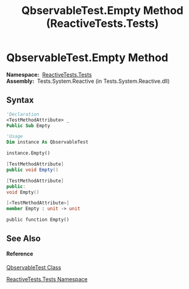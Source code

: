 ﻿---
title: QbservableTest.Empty Method  (ReactiveTests.Tests)
TOCTitle: Empty Method
ms:assetid: M:ReactiveTests.Tests.QbservableTest.Empty
ms:mtpsurl: https://msdn.microsoft.com/en-us/library/reactivetests.tests.qbservabletest.empty(v=VS.103)
ms:contentKeyID: 36619321
ms.date: 06/28/2011
mtps_version: v=VS.103
f1_keywords:
- ReactiveTests.Tests.QbservableTest.Empty
dev_langs:
- CSharp
- JScript
- VB
- FSharp
- c++
---

# QbservableTest.Empty Method

**Namespace:**  [ReactiveTests.Tests](hh289046\(v=vs.103\).md)  
**Assembly:**  Tests.System.Reactive (in Tests.System.Reactive.dll)

## Syntax

``` vb
'Declaration
<TestMethodAttribute> _
Public Sub Empty
```

``` vb
'Usage
Dim instance As QbservableTest

instance.Empty()
```

``` csharp
[TestMethodAttribute]
public void Empty()
```

``` c++
[TestMethodAttribute]
public:
void Empty()
```

``` fsharp
[<TestMethodAttribute>]
member Empty : unit -> unit 
```

``` jscript
public function Empty()
```

## See Also

#### Reference

[QbservableTest Class](hh315250\(v=vs.103\).md)

[ReactiveTests.Tests Namespace](hh289046\(v=vs.103\).md)

